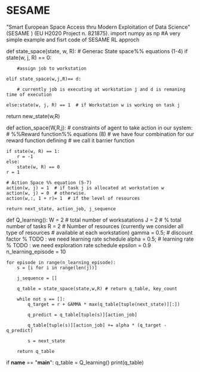 # SESAME
"Smart European Space Access thru Modern Exploitation of Data Science" (SESAME ) (EU H2020 Project n. 821875).
import numpy as np
#A very simple example and fisrt code of SESAME RL approch


def state_space(state, w, R):
    # Generac State space%% equations (1-4)
    if state(w, j, R) == 0:

        #assign job to workstation

    elif state_space(w,j,R)== d:

        # currently job is executing at workstation j and d is remaning time of execution

    else:state(w, j, R) == 1  # if Workstation w is working on task j

return new_state(w,R)

def action_space(W,R,j):
    # constraints of agent to take action in our system:
    # %%Reward function%% equations (8)
    # we have four combination for our reward function defining
    # we call it barrier function

    if state(w, R) == 1:
        r = -1
    else:
        state(w, R) == 0
    r = 1

    # Action Space %% equation (5-7)
    action(w, j) = 1  # if task j is allocated at workstation w
    action(w, j) = 0  # otherwise.
    action(w,:, 1 + r)= 1  # if the level of resources

    return next_state, action_job, j_sequence


def Q_learning():
    W = 2  # total number of worksatations
    J = 2  # % total number of tasks
    R = 2  # Number of resources (currently we consider all type of resources
    # available at each workstation)
    gamma = 0.5;  # discount factor % TODO : we need learning rate schedule
    alpha = 0.5;  # learning rate % TODO : we need exploration rate schedule
    epsilon = 0.9
    n_learning_episode = 10

    for episode in range(n_learning_episode):
        s = [i for i in range(len(j))]

        j_sequence = []

        q_table = state_space(state,w,R) # return q_table, key_count

        while not s == []:
            q_target = r + GAMMA * max(q_table[tuple(next_state)][:])

            q_predict = q_table[tuple(s)][action_job]

            q_table[tuple(s)][action_job] += alpha * (q_target - q_predict)

            s = next_state

        return q_table


if __name__ == "__main__":
    q_table = Q_learning()
    print(q_table)
